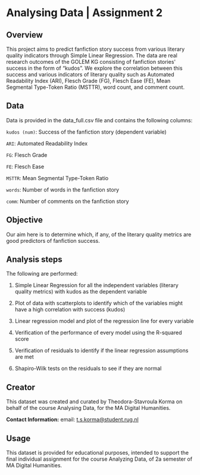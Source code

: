 # Analysing Data | Assignment 2

## Overview
This project aims to predict fanfiction story success from various literary quality indicators through Simple Linear Regression. The data are real research outcomes of the GOLEM KG consisting of fanfiction stories' success in the form of “kudos”. We explore the correlation between this success and various indicators of literary quality such as Automated Readability Index (ARI), Flesch Grade (FG), Flesch Ease (FE), Mean Segmental Type-Token Ratio (MSTTR), word count, and comment count.


## Data

Data is provided in the data_full.csv file and contains the following columns:

`kudos (num)`: Success of the fanfiction story (dependent variable)

`ARI`: Automated Readability Index

`FG`: Flesch Grade

`FE`: Flesch Ease

`MSTTR`: Mean Segmental Type-Token Ratio

`words`: Number of words in the fanfiction story

`comm`: Number of comments on the fanfiction story


## Objective

Our aim here is to determine which, if any, of the literary quality metrics are good predictors of fanfiction success. 


## Analysis steps

The following are performed:

1. Simple Linear Regression for all the independent variables (literary quality metrics) with kudos as the dependent variable
   
2. Plot of data with scatterplots to identify which of the variables might have a high correlation with success (kudos)
   
3. Linear regression model and plot of the regression line for every variable
   
4. Verification of the performance of every model using the R-squared score
   
5. Verification of residuals to identify if the linear regression assumptions are met
    
6. Shapiro-Wilk tests on the residuals to see if they are normal




## Creator
This dataset was created and curated by Theodora-Stavroula Korma on behalf of the course Analysing Data, for the MA Digital Humanities.

**Contact Information:** email: t.s.korma@student.rug.nl

## Usage
This dataset is provided for educational purposes, intended to support the final individual assignment for the course Analyzing Data, of 2a semester of MA Digital Humanities.
